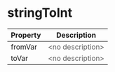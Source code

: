 # stringToInt


| Property | Description |
| ------- | -------- |
| fromVar | <font color="#606060">&lt;no description&gt;</font> |
| toVar | <font color="#606060">&lt;no description&gt;</font> |

